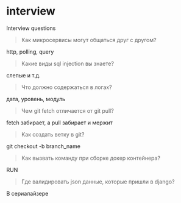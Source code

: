 # interview
Interview questions

> Как микросервисы могут общаться друг с другом?

http, polling, query

> Какие виды sql injection вы знаете?

слепые и т.д.

> Что должно содержаться в логах?

дата, уровень, модуль

> Чем git fetch отличается от git pull?

fetch забирает, а pull забирает и мержит

> Как создать ветку в git?

git checkout -b branch_name

> Как вызвать команду при сборке докер контейнера?

RUN

> Где валидировать json данные, которые пришли в django?

В сериалайзере
